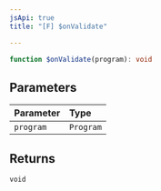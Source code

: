 ```yaml
---
jsApi: true
title: "[F] $onValidate"

---
```

```ts
function $onValidate(program): void
```

## Parameters

| Parameter | Type |
| :------ | :------ |
| `program` | `Program` |

## Returns

`void`
